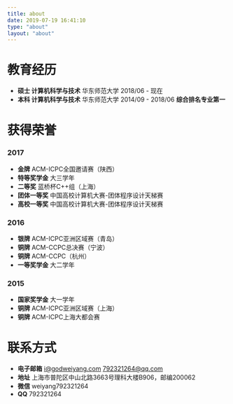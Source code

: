```yaml
---
title: about
date: 2019-07-19 16:41:10
type: "about"
layout: "about"
---
```



# 教育经历
* <b>硕士 计算机科学与技术</b>
华东师范大学
2018/06 - 现在
* <b>本科 计算机科学与技术</b>
华东师范大学
2014/09 - 2018/06
<b>综合排名专业第一</b>

# 获得荣誉
### 2017
* <b>金牌</b>
ACM-ICPC全国邀请赛（陕西）
* <b>特等奖学金</b>
大三学年
* <b>二等奖</b>
蓝桥杯C++组（上海）
* <b>团体一等奖</b>
中国高校计算机大赛-团体程序设计天梯赛
* <b>高校一等奖</b>
中国高校计算机大赛-团体程序设计天梯赛

### 2016
* <b>银牌</b>
ACM-ICPC亚洲区域赛（青岛）
* <b>铜牌</b>
ACM-CCPC总决赛（宁波）
* <b>铜牌</b>
ACM-CCPC（杭州）
* <b>一等奖学金</b>
大二学年

### 2015
* <b>国家奖学金</b>
大一学年
* <b>铜牌</b>
ACM-ICPC亚洲区域赛（上海）
* <b>铜牌</b>
ACM-ICPC上海大都会赛

# 联系方式
* <b>电子邮箱</b>
i@godweiyang.com
792321264@qq.com
* <b>地址</b>
上海市普陀区中山北路3663号理科大楼B906，邮编200062
* <b>微信</b>
weiyang792321264
* <b>QQ</b>
792321264